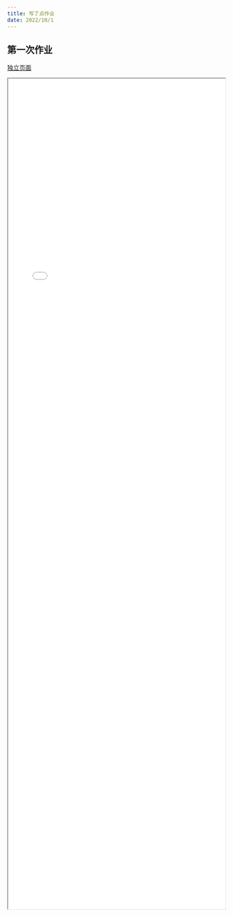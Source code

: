 ```yaml
---
title: 写了点作业
date: 2022/10/1
---
```

## 第一次作业

[独立页面](https://dip.cvcg.cc/c1)

<!-- <iframe src="https://dip.cvcg.cc/c1" width="100%" height="1920"></iframe> -->
<iframe src="assets/c1.html" width="100%" height="1920"></iframe>


